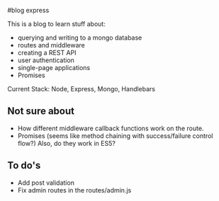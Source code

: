 #blog express

This is a blog to learn stuff about:
- querying and writing to a mongo database
- routes and middleware
- creating a REST API
- user authentication
- single-page applications
- Promises

Current Stack: Node, Express, Mongo, Handlebars

## Not sure about
- How different middleware callback functions work on the route.
- Promises (seems like method chaining with success/failure control flow?) Also, do they work in ES5?


## To do's
- Add post validation
- Fix admin routes in the routes/admin.js
